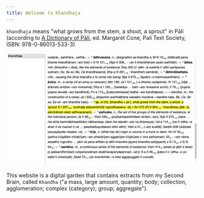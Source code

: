 ```yaml
---
title: Welcome to Khandhaja
---
```


`khandhaja` means "what grows from the stem, a shoot, a sprout" in Pāli (according to [A Dictionary of Pāli](https://gandhari.org/dictionary?section=dop), ed. Margaret Cone, Pali Text Society, ISBN: 978-0-86013-533-3)

![alt text](image.png)

This website is a digital garden that contains extracts from my Second Brain, called `Khandha` ("a mass, large amount, quantity; body; collection, agglomeration; complex (category); group; aggregate").

